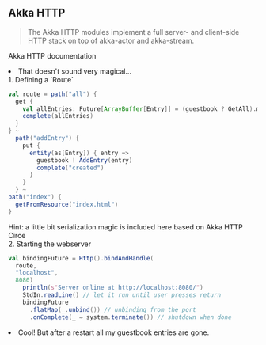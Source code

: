 ## Akka HTTP


>The Akka HTTP modules implement a full server- and client-side HTTP stack on top of akka-actor and akka-stream.

Akka HTTP documentation
<li class="fragment">That doesn't sound very magical...</li>


<div>1. Defining a `Route`</div>

```Scala
val route = path("all") {
  get {
    val allEntries: Future[ArrayBuffer[Entry]] = (guestbook ? GetAll).mapTo[ArrayBuffer[Entry]]
    complete(allEntries)
  }
} ~
  path("addEntry") {
    put {
      entity(as[Entry]) { entry =>
        guestbook ! AddEntry(entry)
        complete("created")
      }
    }
  } ~
path("index") {
  getFromResource("index.html")
}
```
<div class="fragment">Hint: a little bit serialization magic is included here based on Akka HTTP Circe</div>


<div>2. Starting the webserver</div>

```Scala
val bindingFuture = Http().bindAndHandle(
  route,
  "localhost",
  8080)
    println(s"Server online at http://localhost:8080/")
    StdIn.readLine() // let it run until user presses return
    bindingFuture
      .flatMap(_.unbind()) // unbinding from the port
      .onComplete(_ ⇒ system.terminate()) // shutdown when done
```
<li class="fragment">Cool! But after a restart all my guestbook entries are gone.</li>
